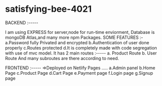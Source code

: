 # satisfying-bee-4021
BACKEND :-----


I am using EXPRESS for server,node for run-time enviorment, Database is mongoDB Atlas,and many more npm Packages.
SOME FEATURES :-
a.Password fully Privated and encrypted
b.Authentication of user done properly 
c.Routes protected
d.It is completely made with code segregation with use of mvc model.
It has 2 main routes :-----
a. Product Route
b. User Route
And many subroutes are there according to need.


FRONTEND :-----
=>Deployed on Netlify
Pages
.....
a.Admin panel
b.Home Page
c.Product Page
d.Cart Page
e.Payment page
f.Login page
g.Signup page
